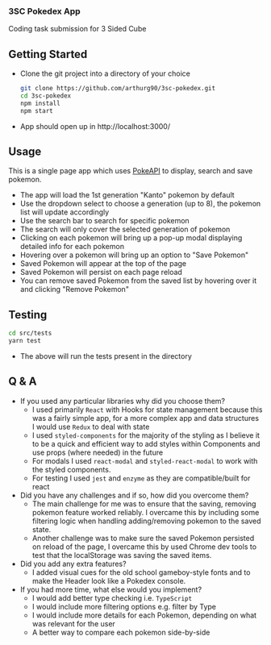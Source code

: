 ### 3SC Pokedex App

Coding task submission for 3 Sided Cube
## Getting Started
* Clone the git project into a directory of your choice
  ```bash
  git clone https://github.com/arthurg90/3sc-pokedex.git
  cd 3sc-pokedex
  npm install
  npm start
  ```  
* App should open up in http://localhost:3000/
## Usage
This is a single page app which uses [PokeAPI](https://pokeapi.co/) to display, search and save pokemon. 
* The app will load the 1st generation "Kanto" pokemon by default
* Use the dropdown select to choose a generation (up to 8), the pokemon list will update accordingly
* Use the search bar to search for specific pokemon
* The search will only cover the selected generation of pokemon
* Clicking on each pokemon will bring up a pop-up modal displaying detailed info for each pokemon
* Hovering over a pokemon will bring up an option to "Save Pokemon"
* Saved Pokemon will appear at the top of the page
* Saved Pokemon will persist on each page reload
* You can remove saved Pokemon from the saved list by hovering over it and clicking "Remove Pokemon"

## Testing
```bash
cd src/tests
yarn test
```  
* The above will run the tests present in the directory

## Q & A 
* If you used any particular libraries why did you choose them?
  * I used primarily `React` with Hooks for state management because this was a fairly simple app, for a more complex app and data structures I would use `Redux` to deal with state
  * I used `styled-components` for the majority of the styling as I believe it to be a quick and efficient way to add styles within Components and use props (where needed) in the future
  * For modals I used `react-modal` and `styled-react-modal` to work with the styled components.
  * For testing I used `jest` and `enzyme` as they are compatible/built for react
* Did you have any challenges and if so, how did you overcome them?
  * The main challenge for me was to ensure that the saving, removing pokemon feature worked reliably. I overcame this by including some filtering logic when handling adding/removing pokemon to the saved state.
  * Another challenge was to make sure the saved Pokemon persisted on reload of the page, I overcame this by used Chrome dev tools to test that the localStorage was saving the saved items.
* Did you add any extra features?
  * I added visual cues for the old school gameboy-style fonts and to make the Header look like a Pokedex console.
* If you had more time, what else would you implement?
  * I would add better type checking i.e. `TypeScript`
  * I would include more filtering options e.g. filter by Type
  * I would include more details for each Pokemon, depending on what was relevant for the user
  * A better way to compare each pokemon side-by-side